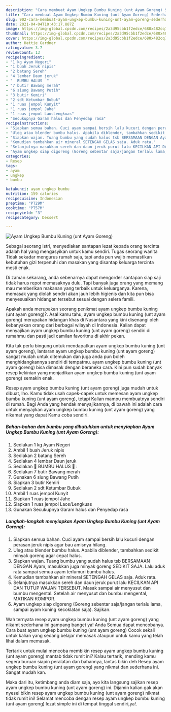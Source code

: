 ```yaml
---
description: "Cara membuat Ayam Ungkep Bumbu Kuning (unt Ayam Goreng) Sederhana Untuk Jualan"
title: "Cara membuat Ayam Ungkep Bumbu Kuning (unt Ayam Goreng) Sederhana Untuk Jualan"
slug: 902-cara-membuat-ayam-ungkep-bumbu-kuning-unt-ayam-goreng-sederhana-untuk-jualan
date: 2021-04-04T10:43:17.887Z
image: https://img-global.cpcdn.com/recipes/2a3d95cbb1f2edce/680x482cq70/ayam-ungkep-bumbu-kuning-unt-ayam-goreng-foto-resep-utama.jpg
thumbnail: https://img-global.cpcdn.com/recipes/2a3d95cbb1f2edce/680x482cq70/ayam-ungkep-bumbu-kuning-unt-ayam-goreng-foto-resep-utama.jpg
cover: https://img-global.cpcdn.com/recipes/2a3d95cbb1f2edce/680x482cq70/ayam-ungkep-bumbu-kuning-unt-ayam-goreng-foto-resep-utama.jpg
author: Hattie Gardner
ratingvalue: 3.7
reviewcount: 13
recipeingredient:
- "1 kg Ayam Negeri"
- "1 buah Jeruk nipis"
- "2 batang Sereh"
- "4 lembar Daun jeruk"
- "  BUMBU HALUS  "
- "7 butir Bawang merah"
- "6 siung Bawang Putih"
- "3 butir Kemiri"
- "2 sdt Ketumbar Bubuk"
- "1 ruas jempol Kunyit"
- "1 ruas jempol Jahe"
- "1 ruas jempol LaosLengkuas"
- "Secukupnya Garam halus dan Penyedap rasa"
recipeinstructions:
- "Siapkan semua bahan. Cuci ayam sampai bersih lalu kucuri dengan perasan jeruk nipis agar bau amisnya hilang."
- "Uleg atau blender bumbu halus. Apabila diblender, tambahkan sedikit minyak goreng agar cepat halus."
- "Siapkan wajan. Tuang bumbu yang sudah halus tsb BERSAMAAN DENGAN Ayam, masukkan juga minyak goreng SEDIKIT SAJA. Lalu aduk rata sampai semua ayam terlumuri bumbu halus."
- "Kemudian tambahkan air mineral SETENGAH GELAS saja. Aduk rata."
- "Selanjutnya masukkan sereh dan daun jeruk purut lalu KECILKAN API DAN TUTUP WAJAN TERSEBUT. Masak sampai air menyusut dan bumbu mengental. Setelah air menyusut dan bumbu mengental, MATIKAN KOMPOR."
- "Ayam ungkep siap digoreng (Goreng sebentar saja/jangan terlalu lama, sampai ayam kuning kecoklatan saja). Sajikan."
categories:
- Resep
tags:
- ayam
- ungkep
- bumbu

katakunci: ayam ungkep bumbu 
nutrition: 159 calories
recipecuisine: Indonesian
preptime: "PT29M"
cooktime: "PT57M"
recipeyield: "3"
recipecategory: Dessert

---
```



![Ayam Ungkep Bumbu Kuning (unt Ayam Goreng)](https://img-global.cpcdn.com/recipes/2a3d95cbb1f2edce/680x482cq70/ayam-ungkep-bumbu-kuning-unt-ayam-goreng-foto-resep-utama.jpg)

Sebagai seorang istri, menyediakan santapan lezat kepada orang tercinta adalah hal yang mengasyikan untuk kamu sendiri. Tugas seorang  wanita Tidak sekadar mengurus rumah saja, tapi anda pun wajib memastikan kebutuhan gizi terpenuhi dan masakan yang disantap keluarga tercinta mesti enak.

Di zaman  sekarang, anda sebenarnya dapat mengorder santapan siap saji tidak harus repot memasaknya dulu. Tapi banyak juga orang yang memang mau memberikan makanan yang terbaik untuk keluarganya. Karena, memasak yang diolah sendiri akan jauh lebih higienis dan kita pun bisa menyesuaikan hidangan tersebut sesuai dengan selera famili. 



Apakah anda merupakan seorang penikmat ayam ungkep bumbu kuning (unt ayam goreng)?. Asal kamu tahu, ayam ungkep bumbu kuning (unt ayam goreng) merupakan hidangan khas di Nusantara yang kini disenangi oleh kebanyakan orang dari berbagai wilayah di Indonesia. Kalian dapat menyajikan ayam ungkep bumbu kuning (unt ayam goreng) sendiri di rumahmu dan pasti jadi camilan favoritmu di akhir pekan.

Kita tak perlu bingung untuk mendapatkan ayam ungkep bumbu kuning (unt ayam goreng), lantaran ayam ungkep bumbu kuning (unt ayam goreng) sangat mudah untuk ditemukan dan juga anda pun boleh menghidangkannya sendiri di tempatmu. ayam ungkep bumbu kuning (unt ayam goreng) bisa dimasak dengan beraneka cara. Kini pun sudah banyak resep kekinian yang menjadikan ayam ungkep bumbu kuning (unt ayam goreng) semakin enak.

Resep ayam ungkep bumbu kuning (unt ayam goreng) juga mudah untuk dibuat, lho. Kamu tidak usah capek-capek untuk memesan ayam ungkep bumbu kuning (unt ayam goreng), tetapi Kalian mampu membuatnya sendiri di rumah. Bagi Anda yang hendak menyajikannya, di bawah ini adalah cara untuk menyajikan ayam ungkep bumbu kuning (unt ayam goreng) yang nikamat yang dapat Kamu coba sendiri.

<!--inarticleads1-->

##### Bahan-bahan dan bumbu yang dibutuhkan untuk menyiapkan Ayam Ungkep Bumbu Kuning (unt Ayam Goreng):

1. Sediakan 1 kg Ayam Negeri
1. Ambil 1 buah Jeruk nipis
1. Sediakan 2 batang Sereh
1. Sediakan 4 lembar Daun jeruk
1. Sediakan  🌿 BUMBU HALUS 🌿 :
1. Sediakan 7 butir Bawang merah
1. Gunakan 6 siung Bawang Putih
1. Siapkan 3 butir Kemiri
1. Sediakan 2 sdt Ketumbar Bubuk
1. Ambil 1 ruas jempol Kunyit
1. Siapkan 1 ruas jempol Jahe
1. Siapkan 1 ruas jempol Laos/Lengkuas
1. Gunakan Secukupnya Garam halus dan Penyedap rasa




<!--inarticleads2-->

##### Langkah-langkah menyiapkan Ayam Ungkep Bumbu Kuning (unt Ayam Goreng):

1. Siapkan semua bahan. Cuci ayam sampai bersih lalu kucuri dengan perasan jeruk nipis agar bau amisnya hilang.
1. Uleg atau blender bumbu halus. Apabila diblender, tambahkan sedikit minyak goreng agar cepat halus.
1. Siapkan wajan. Tuang bumbu yang sudah halus tsb BERSAMAAN DENGAN Ayam, masukkan juga minyak goreng SEDIKIT SAJA. Lalu aduk rata sampai semua ayam terlumuri bumbu halus.
1. Kemudian tambahkan air mineral SETENGAH GELAS saja. Aduk rata.
1. Selanjutnya masukkan sereh dan daun jeruk purut lalu KECILKAN API DAN TUTUP WAJAN TERSEBUT. Masak sampai air menyusut dan bumbu mengental. Setelah air menyusut dan bumbu mengental, MATIKAN KOMPOR.
1. Ayam ungkep siap digoreng (Goreng sebentar saja/jangan terlalu lama, sampai ayam kuning kecoklatan saja). Sajikan.




Wah ternyata resep ayam ungkep bumbu kuning (unt ayam goreng) yang nikamt sederhana ini gampang banget ya! Anda Semua dapat mencobanya. Cara buat ayam ungkep bumbu kuning (unt ayam goreng) Cocok sekali untuk kalian yang sedang belajar memasak ataupun untuk kamu yang telah lihai dalam memasak.

Tertarik untuk mulai mencoba membikin resep ayam ungkep bumbu kuning (unt ayam goreng) mantab tidak rumit ini? Kalau tertarik, mending kamu segera buruan siapin peralatan dan bahannya, lantas bikin deh Resep ayam ungkep bumbu kuning (unt ayam goreng) yang nikmat dan sederhana ini. Sangat mudah kan. 

Maka dari itu, ketimbang anda diam saja, ayo kita langsung sajikan resep ayam ungkep bumbu kuning (unt ayam goreng) ini. Dijamin kalian gak akan nyesel bikin resep ayam ungkep bumbu kuning (unt ayam goreng) nikmat tidak rumit ini! Selamat mencoba dengan resep ayam ungkep bumbu kuning (unt ayam goreng) lezat simple ini di tempat tinggal sendiri,ya!.

